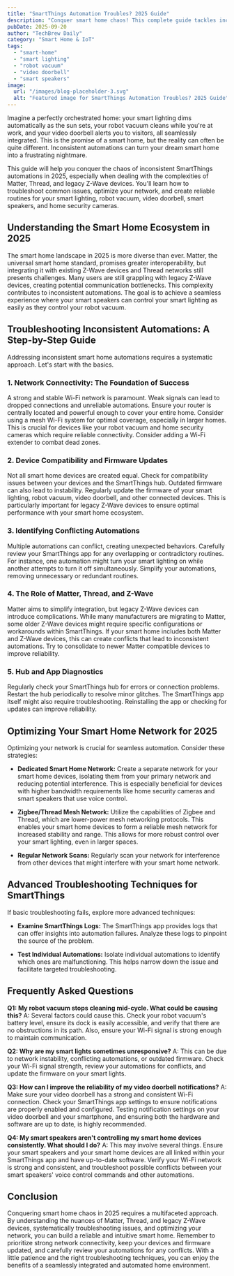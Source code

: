 ```yaml
---
title: "SmartThings Automation Troubles? 2025 Guide"
description: "Conquer smart home chaos! This complete guide tackles inconsistent SmartThings automations involving Matter, Thread, & legacy Z-Wave devices (smart lighting, robot vacuums, video doorbells).  Fix issues and regain control of your smart home. Read now!"
pubDate: 2025-09-20
author: "TechBrew Daily"
category: "Smart Home & IoT"
tags:
  - "smart-home"
  - "smart lighting"
  - "robot vacuum"
  - "video doorbell"
  - "smart speakers"
image:
  url: "/images/blog-placeholder-3.svg"
  alt: "Featured image for SmartThings Automation Troubles? 2025 Guide"
---
```


Imagine a perfectly orchestrated home: your smart lighting dims automatically as the sun sets, your robot vacuum cleans while you're at work, and your video doorbell alerts you to visitors, all seamlessly integrated.  This is the promise of a smart home, but the reality can often be quite different.  Inconsistent automations can turn your dream smart home into a frustrating nightmare.

This guide will help you conquer the chaos of inconsistent SmartThings automations in 2025, especially when dealing with the complexities of Matter, Thread, and legacy Z-Wave devices. You'll learn how to troubleshoot common issues, optimize your network, and create reliable routines for your smart lighting, robot vacuum, video doorbell, smart speakers, and home security cameras.


## Understanding the Smart Home Ecosystem in 2025

The smart home landscape in 2025 is more diverse than ever.  Matter, the universal smart home standard, promises greater interoperability, but integrating it with existing Z-Wave devices and Thread networks still presents challenges.  Many users are still grappling with legacy Z-Wave devices, creating potential communication bottlenecks.  This complexity contributes to inconsistent automations.  The goal is to achieve a seamless experience where your smart speakers can control your smart lighting as easily as they control your robot vacuum.


## Troubleshooting Inconsistent Automations: A Step-by-Step Guide

Addressing inconsistent smart home automations requires a systematic approach.  Let's start with the basics.

### 1. Network Connectivity: The Foundation of Success

A strong and stable Wi-Fi network is paramount.  Weak signals can lead to dropped connections and unreliable automations.  Ensure your router is centrally located and powerful enough to cover your entire home.  Consider using a mesh Wi-Fi system for optimal coverage, especially in larger homes.  This is crucial for devices like your robot vacuum and home security cameras which require reliable connectivity.  Consider adding a Wi-Fi extender to combat dead zones.

### 2. Device Compatibility and Firmware Updates

Not all smart home devices are created equal.  Check for compatibility issues between your devices and the SmartThings hub.  Outdated firmware can also lead to instability.  Regularly update the firmware of your smart lighting, robot vacuum, video doorbell, and other connected devices. This is particularly important for legacy Z-Wave devices to ensure optimal performance with your smart home ecosystem.

### 3.  Identifying Conflicting Automations

Multiple automations can conflict, creating unexpected behaviors.  Carefully review your SmartThings app for any overlapping or contradictory routines.  For instance, one automation might turn your smart lighting on while another attempts to turn it off simultaneously.  Simplify your automations, removing unnecessary or redundant routines.

### 4.  The Role of Matter, Thread, and Z-Wave

Matter aims to simplify integration, but legacy Z-Wave devices can introduce complications.  While many manufacturers are migrating to Matter, some older Z-Wave devices might require specific configurations or workarounds within SmartThings. If your smart home includes both Matter and Z-Wave devices, this can create conflicts that lead to inconsistent automations.  Try to consolidate to newer Matter compatible devices to improve reliability.

### 5.  Hub and App Diagnostics

Regularly check your SmartThings hub for errors or connection problems.  Restart the hub periodically to resolve minor glitches.  The SmartThings app itself might also require troubleshooting. Reinstalling the app or checking for updates can improve reliability.


## Optimizing Your Smart Home Network for 2025

Optimizing your network is crucial for seamless automation.  Consider these strategies:

* **Dedicated Smart Home Network:**  Create a separate network for your smart home devices, isolating them from your primary network and reducing potential interference.  This is especially beneficial for devices with higher bandwidth requirements like home security cameras and smart speakers that use voice control.

* **Zigbee/Thread Mesh Network:** Utilize the capabilities of Zigbee and Thread, which are lower-power mesh networking protocols. This enables your smart home devices to form a reliable mesh network for increased stability and range. This allows for more robust control over your smart lighting, even in larger spaces.

* **Regular Network Scans:** Regularly scan your network for interference from other devices that might interfere with your smart home network.


##  Advanced Troubleshooting Techniques for SmartThings

If basic troubleshooting fails, explore more advanced techniques:

* **Examine SmartThings Logs:**  The SmartThings app provides logs that can offer insights into automation failures.  Analyze these logs to pinpoint the source of the problem.

* **Test Individual Automations:**  Isolate individual automations to identify which ones are malfunctioning.  This helps narrow down the issue and facilitate targeted troubleshooting.


## Frequently Asked Questions

**Q1: My robot vacuum stops cleaning mid-cycle. What could be causing this?**  A: Several factors could cause this.  Check your robot vacuum's battery level, ensure its dock is easily accessible, and verify that there are no obstructions in its path.  Also, ensure your Wi-Fi signal is strong enough to maintain communication.

**Q2:  Why are my smart lights sometimes unresponsive?** A: This can be due to network instability, conflicting automations, or outdated firmware.  Check your Wi-Fi signal strength, review your automations for conflicts, and update the firmware on your smart lights.

**Q3: How can I improve the reliability of my video doorbell notifications?** A: Make sure your video doorbell has a strong and consistent Wi-Fi connection. Check your SmartThings app settings to ensure notifications are properly enabled and configured.  Testing notification settings on your video doorbell and your smartphone, and ensuring both the hardware and software are up to date, is highly recommended.

**Q4: My smart speakers aren't controlling my smart home devices consistently. What should I do?** A: This may involve several things. Ensure your smart speakers and your smart home devices are all linked within your SmartThings app and have up-to-date software.  Verify your Wi-Fi network is strong and consistent, and troubleshoot possible conflicts between your smart speakers' voice control commands and other automations.


## Conclusion

Conquering smart home chaos in 2025 requires a multifaceted approach. By understanding the nuances of Matter, Thread, and legacy Z-Wave devices, systematically troubleshooting issues, and optimizing your network, you can build a reliable and intuitive smart home.  Remember to prioritize strong network connectivity, keep your devices and firmware updated, and carefully review your automations for any conflicts.  With a little patience and the right troubleshooting techniques, you can enjoy the benefits of a seamlessly integrated and automated home environment.
